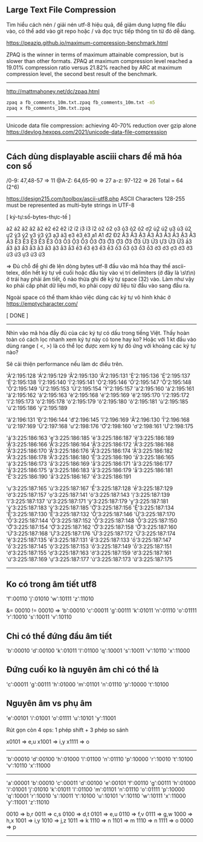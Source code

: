 ## Large Text File Compression

Tìm hiểu cách nén / giải nén utf-8 hiệu quả, để giảm dung lượng file đầu vào, có thể add vào git repo hoặc / và đọc trực tiếp thông tin từ đó dễ dàng.

https://peazip.github.io/maximum-compression-benchmark.html

ZPAQ is the winner in terms of maximum attainable compression, but is slower than other formats. ZPAQ at maximum compression level reached a 19.01% compression ratio versus 21.82% reached by ARC at maximum compression level, the second best result of the benchmark.

- - -

http://mattmahoney.net/dc/zpaq.html

```sh
zpaq a fb_comments_10m.txt.zpaq fb_comments_10m.txt -m5
zpaq x fb_comments_10m.txt.zpaq
```

- - -

Unicode data file compression: achieving 40-70% reduction over gzip alone
https://devlog.hexops.com/2021/unicode-data-file-compression

- - -

## Cách dùng displayable asciii chars để mã hóa con số

/0-9: 47,48-57 => 11
@A-Z: 64,65-90 => 27
 a-z: 97-122   => 26
Total = 64 (2^6)


https://design215.com/toolbox/ascii-utf8.php
ASCII Characters 128-255 must be represented as multi-byte strings in UTF-8

[ ký-tự:số-bytes-thực-tế ]

à2 á2 ã2 â2 ă2 è2 é2 ê2 ì2 í2 ị3 ỉ3 ĩ2 ò2 ó2 ọ3 ỏ3 õ2 ô2 ơ2 ù2 ú2 ụ3 ủ3 ũ2 ư2 ỳ3 ý2 ỵ3 ỷ3 ỹ3 ạ3 ả3 ẹ3 ẻ3 ẽ3 a1 A1 đ2 Đ2 Ầ3 Ấ3 Ậ3 Ẩ3 Ẫ3 Ằ3 Ắ3 Ặ3 Ẳ3 Ẵ3 Ề3 Ế3 Ệ3 Ể3 Ễ3 Ồ3 Ố3 Ộ3 Ổ3 Ỗ3 Ờ3 Ớ3 Ợ3 Ở3 Ỡ3 Ừ3 Ứ3 Ự3 Ử3 Ữ3 ầ3 ấ3 ậ3 ẩ3 ẫ3 ằ3 ắ3 ặ3 ẳ3 ẵ3 ề3 ế3 ệ3 ể3 ễ3 ồ3 ố3 ộ3 ổ3 ỗ3 ờ3 ớ3 ợ3 ở3 ỡ3 ừ3 ứ3 ự3 ử3 ữ3

=> Đủ chỗ để ghi đè lên dòng bytes utf-8 đầu vào mã hóa thay thế ascii-telex, dồn hết ký tự về cuối hoặc đầu tùy vào vị trí delimiters (ở đây là \s\t\n) ở trái hay phải âm tiết, ô nào thừa ghi đè ký tự space (32) vào. Làm như vậy ko phải cấp phát dữ liệu mới, ko phải copy dữ liệu từ đầu vào sang đầu ra.

Ngoài space có thể tham khảo việc dùng các ký tự vô hình khác ở  https://emptycharacter.com/


[ DONE ]

- - -

Nhìn vào mã hóa đầy đủ của các ký tự có dấu trong tiếng Việt. Thấy hoàn toàn có cách lọc nhanh xem ký tự này có tone hay ko? Hoặc với 1 kt đầu vào dùng range ( <, >) là có thể lọc được xem ký tự đó ứng với khoảng các ký tự nào?

Sẽ cải thiện performance nếu làm dc điều trên.

'À'2:195:128 'Á'2:195:129 'Â'2:195:130 'Ã'2:195:131 'È'2:195:136 'É'2:195:137 
'Ê'2:195:138 'Ì'2:195:140 'Í'2:195:141 'Ò'2:195:146 'Ó'2:195:147 'Ô'2:195:148 
'Õ'2:195:149 'Ù'2:195:153 'Ú'2:195:154 'Ý'2:195:157 
'à'2:195:160 'á'2:195:161 'â'2:195:162 'ã'2:195:163 'è'2:195:168 'é'2:195:169
'ê'2:195:170 'ì'2:195:172 'í'2:195:173 'ò'2:195:178 'ó'2:195:179 'ô'2:195:180
'õ'2:195:181 'ù'2:195:185 'ú'2:195:186 'ý'2:195:189

'ă'2:196:131 'Đ'2:196:144 'đ'2:196:145 'ĩ'2:196:169 'Ă'2:196:130  'Ĩ'2:196:168 
'ũ'2:197:169 'Ũ'2:197:168
'ư'2:198:176 'Ơ'2:198:160 'ơ'2:198:161 'Ư'2:198:175


'ả'3:225:186:163 'ẹ'3:225:186:185 'ẻ'3:225:186:187 'ẽ'3:225:186:189 'Ầ'3:225:186:166
'Ấ'3:225:186:164 'Ậ'3:225:186:172 'Ẩ'3:225:186:168 'Ẫ'3:225:186:170 'Ằ'3:225:186:176
'Ắ'3:225:186:174 'Ặ'3:225:186:182 'Ẳ'3:225:186:178 'Ẵ'3:225:186:180 'Ế'3:225:186:190
'ấ'3:225:186:165 'ậ'3:225:186:173 'ẩ'3:225:186:169 'ẫ'3:225:186:171 'ằ'3:225:186:177
'ắ'3:225:186:175 'ặ'3:225:186:183 'ẳ'3:225:186:179 'ẵ'3:225:186:181
'Ế'3:225:186:190 'ầ'3:225:186:167 'ế'3:225:186:191

'ụ'3:225:187:165 'ủ'3:225:187:167 'Ề'3:225:187:128 'ề'3:225:187:129 'ờ'3:225:187:157
'ọ'3:225:187:141 'ỏ'3:225:187:143 'ị'3:225:187:139 'ỉ'3:225:187:137 'ừ'3:225:187:171
'ỳ'3:225:187:179 'ỵ'3:225:187:181 'ỷ'3:225:187:183 'ỹ'3:225:187:185 'Ờ'3:225:187:156
'Ệ'3:225:187:134 'Ể'3:225:187:130 'Ễ'3:225:187:132 'Ồ'3:225:187:146 'Ừ'3:225:187:170
'Ố'3:225:187:144 'Ộ'3:225:187:152 'Ổ'3:225:187:148 'Ỗ'3:225:187:150
'Ớ'3:225:187:154 'Ợ'3:225:187:162 'Ở'3:225:187:158 'Ỡ'3:225:187:160
'Ứ'3:225:187:168 'Ự'3:225:187:176 'Ử'3:225:187:172 'Ữ'3:225:187:174
'ệ'3:225:187:135 'ể'3:225:187:131 'ễ'3:225:187:133 'ồ'3:225:187:147
'ố'3:225:187:145 'ộ'3:225:187:153 'ổ'3:225:187:149 'ỗ'3:225:187:151
'ớ'3:225:187:155 'ợ'3:225:187:163 'ở'3:225:187:159 'ỡ'3:225:187:161
'ứ'3:225:187:169 'ự'3:225:187:177 'ử'3:225:187:173 'ữ'3:225:187:175

- - -

## Ko có trong âm tiết utf8

'f':00110
'j':01010
'w':10111
'z':11010

&= 00010 != 00010
=>
'b':00010
'c':00011
'g':00111
'k':01011
'n':01110
'o':01111
'r':10010
's':10011
'v':10110

## Chỉ có thể đứng đầu âm tiết

'b':00010
'd':00100
'k':01011
'l':01100
'q':10001
's':10011
'v':10110
'x':11000

## Đứng cuối ko là nguyên âm chỉ có thể là

'c':00011
'g':00111
'h':01000
'm':01101
'n':01110
'p':10000
't':10100

## Nguyên âm vs phụ âm
'e':00101
'i':01001
'o':01111
'u':10101
'y':11001

Rút gọn còn 4 ops: 1 phép shift + 3 phép so sánh

x0101 => e,u
x1001 => i,y
x1111 => o

- - -

'b':00010
'd':00100
'h':01000
'l':01100
'n':01110
'p':10000
'r':10010
't':10100
'v':10110
'x':11000

- - - 

'a':00001
'b':00010
'c':00011
'd':00100
'e':00101
'f':00110
'g':00111
'h':01000
'i':01001
'j':01010
'k':01011
'l':01100
'm':01101
'n':01110
'o':01111
'p':10000
'q':10001
'r':10010
's':10011
't':10100
'u':10101
'v':10110
'w':10111
'x':11000
'y':11001
'z':11010

0010 => b,r
0011 => c,s
0100 => d,t
0101 => e,u
0110 => f,v
0111 => g,w
1000 => h,x
1001 => i,y
1010 => j,z
1011 => k
1110 => n
1101 => m
1110 => n
1111 => o
0000 => p

- - -
